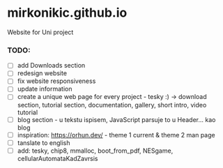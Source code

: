 # mirkonikic.github.io
Website for Uni project

### TODO:
- [ ] add Downloads section
- [ ] redesign website
- [ ] fix website responsiveness
- [ ] update information
- [ ] create a unique web page for every project - tesky :) -> download section, tutorial section, documentation, gallery, short intro, video tutorial
- [ ] blog section - u tekstu ispisem, JavaScript parsuje to u Header... kao blog
- [ ] inspiration: https://orhun.dev/ - theme 1 current & theme 2 man page
- [ ] tanslate to english
- [ ] add: tesky, chip8, mmalloc, boot_from_pdf, NESgame, cellularAutomataKadZavrsis
